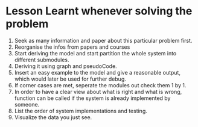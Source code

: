 # Lesson Learnt whenever solving the problem
1. Seek as many information and paper about this particular problem first.
2. Reorganise the infos from papers and courses
3. Start deriving the model and start partition the whole system into different submodules.
4. Deriving it using graph and pseudoCode.
5. Insert an easy example to the model and give a reasonable output, which would later be used for further debug.
6. If corner cases are met, seperate the modules out check them 1 by 1.
7. In order to have a clear view about what is right and what is wrong, function can be called if the system is already implemented by someone.
8. List the order of system implementations and testing.
9. Visualize the data you just see.

